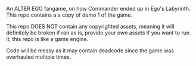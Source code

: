 An ALTER EGO fangame, on how Commander ended up in Ego's Labyrinth. This repo contains a a copy of demo 1 of the game.

This repo DOES NOT contain any copyrighted assets, meaning it will definitely be broken if ran as is, provide your own assets if you want to run it, this repo is like a game engine.

Code will be messy as it may contain deadcode since the game was overhauled multiple times.